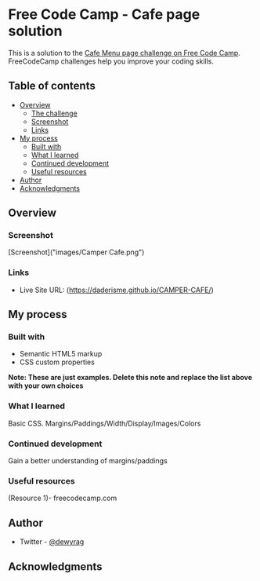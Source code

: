 # Free Code Camp - Cafe page solution

This is a solution to the [Cafe Menu  page challenge on Free Code Camp](https://www.freecodecamp.org/learn/2022/responsive-web-design/#learn-basic-css-by-building-a-cafe-menu). FreeCodeCamp challenges help you improve your coding skills. 

## Table of contents

- [Overview](#overview)
  - [The challenge](#the-challenge)
  - [Screenshot](#screenshot)
  - [Links](#links)
- [My process](#my-process)
  - [Built with](#built-with)
  - [What I learned](#what-i-learned)
  - [Continued development](#continued-development)
  - [Useful resources](#useful-resources)
- [Author](#author)
- [Acknowledgments](#acknowledgments)


## Overview


### Screenshot
[Screenshot]("images/Camper Cafe.png")

### Links

- Live Site URL: (https://daderisme.github.io/CAMPER-CAFE/)

## My process

### Built with

- Semantic HTML5 markup
- CSS custom properties

**Note: These are just examples. Delete this note and replace the list above with your own choices**

### What I learned

Basic CSS. Margins/Paddings/Width/Display/Images/Colors

### Continued development

Gain a better understanding of margins/paddings

### Useful resources

(Resource 1)- freecodecamp.com

## Author

- Twitter - [@dewyrag](https://www.twitter.com/dewyrag)


## Acknowledgments


